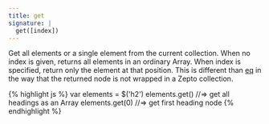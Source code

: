 ```yaml
---
title: get
signature: |
  get([index])
---
```


Get all elements or a single element from the current collection. When no index
is given, returns all elements in an ordinary Array. When index is specified,
return only the element at that position. This is different than [eq](#eq) in
the way that the returned node is not wrapped in a Zepto collection.

{% highlight js %}
var elements = $('h2')
elements.get()   //=> get all headings as an Array
elements.get(0)  //=> get first heading node
{% endhighlight %}
